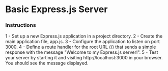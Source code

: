 <h1>Basic Express.js Server</h1>
<h3>Instructions</h3>
1 - Set up a new Express.js application in a project directory.
2 - Create the main application file, app.js.
3 - Configure the application to listen on port 3000.
4 - Define a route handler for the root URL (/) that sends a simple response with the message "Welcome to my Express.js server!".
5 - Test your server by starting it and visiting http://localhost:3000 in your browser. You should see the message displayed.
